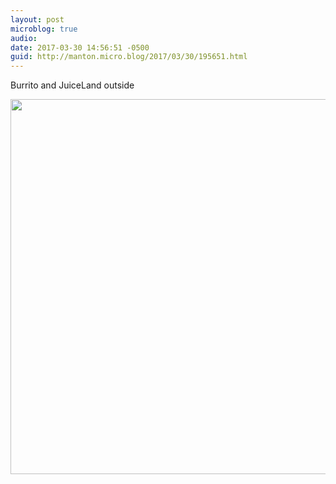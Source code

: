```yaml
---
layout: post
microblog: true
audio: 
date: 2017-03-30 14:56:51 -0500
guid: http://manton.micro.blog/2017/03/30/195651.html
---
```

Burrito and JuiceLand outside

<img src="http://manton.micro.blog/uploads/2018/31a58ecc96.jpg" width="600" height="600" />
